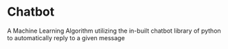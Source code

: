 # Chatbot
 A Machine Learning Algorithm utilizing the in-built chatbot library of python to automatically reply to a given message
